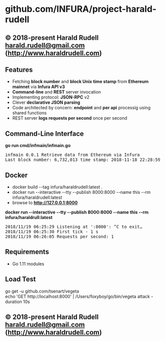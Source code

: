 # github.com/INFURA/project-harald-rudell

## © 2018-present Harald Rudell <harald.rudell@gmail.com> (http://www.haraldrudell.com)

## Features
* Fetching **block number** and **block Unix time stamp** from **Ethereum mainnet** via **Infura API v3**
* **Command-line** and **REST** server invocation
* Implementing protocol: **JSON-RPC** v2
* Clever **declarative JSON parsing**
* Code architected by concern: **endpoint** and **per api** processig using shared functions
* REST server **logs requests per second** once per second


## Command-Line Interface
**go run cmd/infmain/infmain.go**

<pre>
infmain 0.0.1 Retrieve data from Ethereum via Infura
Last block number: 6,732,013 time stamp: 2018-11-18 22:28:59 -0800 PST
</pre>

## Docker

* docker build --tag infura/haraldrudell:latest .
* docker run --interactive --tty --publish 8000:8000 --name this --rm infura/haraldrudell:latest
* browse to **http://127.0.0.1:8000**

**docker run --interactive --tty --publish 8000:8000 --name this --rm infura/haraldrull:latest**
<pre>
2018/11/19 06:25:29 Listening at ':8000': ^C to exit…
2018/11/19 06:25:30 First tick - 1 s
2018/11/19 06:26:05 Requests per second: 1
</pre>

## Requirements
* Go 1.11 modules

## Load Test

go get -u github.com/tsenart/vegeta<br />
echo 'GET http://localhost:8000' | /Users/foxyboy/go/bin/vegeta attack -duration 10s

## © 2018-present Harald Rudell <harald.rudell@gmail.com> (http://www.haraldrudell.com)
